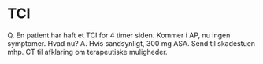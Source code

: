 # TCI	
Q. En patient har haft et TCI for 4 timer siden. Kommer i AP, nu ingen symptomer. Hvad nu?
A. Hvis sandsynligt, 300 mg ASA. Send til skadestuen mhp. CT til afklaring om terapeutiske muligheder.

<!-- #anki/tag/med/Neurology #anki/deck/Medicine -->

<!-- {BearID:2AF78414-3BCE-4706-AEF7-A014016E37B2-30450-00003B8C2D5FF63A} -->
